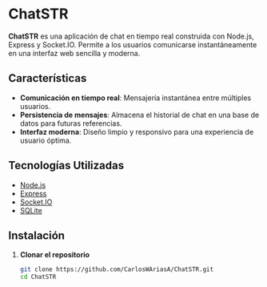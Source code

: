 # ChatSTR

**ChatSTR** es una aplicación de chat en tiempo real construida con Node.js, Express y Socket.IO. Permite a los usuarios comunicarse instantáneamente en una interfaz web sencilla y moderna.

## Características

- **Comunicación en tiempo real**: Mensajería instantánea entre múltiples usuarios.
- **Persistencia de mensajes**: Almacena el historial de chat en una base de datos para futuras referencias.
- **Interfaz moderna**: Diseño limpio y responsivo para una experiencia de usuario óptima.

## Tecnologías Utilizadas

- [Node.js](https://nodejs.org/)
- [Express](https://expressjs.com/)
- [Socket.IO](https://socket.io/)
- [SQLite](https://www.sqlite.org/)
  
## Instalación

1. **Clonar el repositorio**

   ```bash
   git clone https://github.com/CarlosWAriasA/ChatSTR.git
   cd ChatSTR
